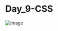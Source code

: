 # Day_9-CSS
![image](https://github.com/Sweathadharan/Day_9-CSS/assets/89176350/470c7175-5f54-442b-b10f-abbea8fca519)
